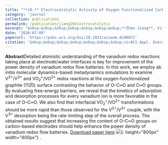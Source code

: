 ```yaml
---
title: "**10.** Electrocatalytic Activity of Oxygen Functionalized Carbon Electrodes for All-Vanadium Redox Flow Batteries from Free Energy Calculations"
category: 'journal'
collection: publications
permalink: /publication/jiang20electrocatalytic
excerpt: "&nbsp;&nbsp;&nbsp;&nbsp;&nbsp;&nbsp;&nbsp;**Zhen Jiang**, Vitaly Alexandrov"
date: "2020-07-09"
paperurl: 'https://pubs.acs.org/doi/10.1021/acsaem.0c00972'
citation: '&nbsp;&nbsp;&nbsp;&nbsp;&nbsp;&nbsp;&nbsp;<i>ACS Appl. Energy Mater.</i> 3(8), 7543-7549 (2020)'
---
```

**Abstract**Detailed atomistic understanding of the vanadium redox reactions taking place at electrode/water interfaces is key for improvement of the power density of vanadium redox flow batteries. In this work, we employ ab initio molecular dynamics-based metadynamics simulations to examine V<sup>2+</sup>/V<sup>3+</sup> and VO<sub>2</sub><sup>+</sup>/VO<sup>2+</sup> redox reactions at the oxygen-functionalized graphite (112̅0) surface contrasting the behavior of O–C═O and C═O groups. By evaluating free-energy barriers, we reveal that the kinetics of adsorption and desorption processes for every vanadium ion is more favorable in the case of O–C═O. We also find that interfacial VO<sub>2</sub><sup>+</sup>/VO<sup>2+</sup> transformations should be more rapid than those observed for the V<sup>2+</sup>/V<sup>3+</sup> couple, with the V<sup>3+</sup> desorption being the rate-limiting step of the overall process. The obtained results suggest that increasing the content of O–C═O groups on carbon-based electrodes should help enhance the power density of vanadium redox flow batteries.
[Download paper here](https://github.com/ZhenJiang16/personal/tree/master/files/jiang20electrocatalytic.pdf)
![]({{site.baseurl}}/images/jiang20electrocatalytic.png){: height="800px" width="400px"} .
